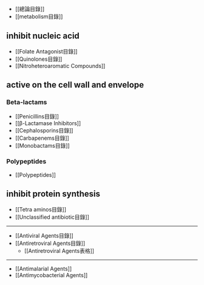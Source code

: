 - [[總論目錄]]
- [[metabolism目錄]]
## inhibit nucleic acid
- [[Folate Antagonist目錄]]
- [[Quinolones目錄]]
- [[Nitroheteroaromatic Compounds]]
## active on the cell wall and envelope 
### Beta-lactams
- [[Penicillins目錄]]
- [[β-Lactamase Inhibitors]] 
- [[Cephalosporins目錄]]
- [[Carbapenems目錄]]
- [[Monobactams目錄]]
### Polypeptides
- [[Polypeptides]] 
## inhibit protein synthesis
- [[Tetra aminos目錄]]
- [[Unclassified antibiotic目錄]]
---
- [[Antiviral Agents目錄]]
- [[Antiretroviral Agents目錄]]
	- [[Antiretroviral Agents表格]]
---
- [[Antimalarial Agents]]
- [[Antimycobacterial Agents]]